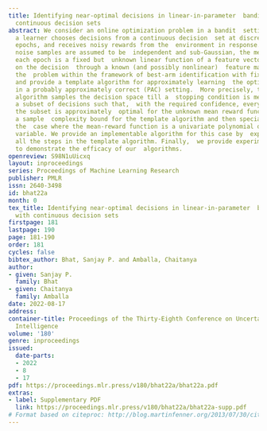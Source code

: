 ```yaml
---
title: Identifying near-optimal decisions in linear-in-parameter  bandit models with
  continuous decision sets
abstract: We consider an online optimization problem in a bandit  setting in which
  a learner chooses decisions from a continuous decision  set at discrete decision
  epochs, and receives noisy rewards from the  environment in response. While the
  noise samples are assumed to be  independent and sub-Gaussian, the mean reward at
  each epoch is a fixed but  unknown linear function of a feature vector, which depends
  on the decision  through a known (and possibly nonlinear)  feature map. We study
  the  problem within the framework of best-arm identification with fixed  confidence,
  and provide a template algorithm for approximately learning  the optimal decision
  in a probably approximately correct (PAC) setting.  More precisely, the template
  algorithm samples the decision space till a  stopping condition is met,  and returns
  a subset of decisions such that,  with the required confidence, every element of
  the subset is approximately  optimal for the unknown mean reward function.  We provide
  a sample  complexity bound for the template algorithm and then specialize it to
  the  case where the mean-reward function is a univariate polynomial of a single  decision
  variable. We provide an implementable algorithm for this case by  explicitly instantiating
  all the steps in the template algorithm. Finally,  we provide experimental results
  to demonstrate the efficacy of our  algorithms.
openreview: S98N1uUicxq
layout: inproceedings
series: Proceedings of Machine Learning Research
publisher: PMLR
issn: 2640-3498
id: bhat22a
month: 0
tex_title: Identifying near-optimal decisions in linear-in-parameter  bandit models
  with continuous decision sets
firstpage: 181
lastpage: 190
page: 181-190
order: 181
cycles: false
bibtex_author: Bhat, Sanjay P. and Amballa, Chaitanya
author:
- given: Sanjay P.
  family: Bhat
- given: Chaitanya
  family: Amballa
date: 2022-08-17
address:
container-title: Proceedings of the Thirty-Eighth Conference on Uncertainty in Artificial
  Intelligence
volume: '180'
genre: inproceedings
issued:
  date-parts:
  - 2022
  - 8
  - 17
pdf: https://proceedings.mlr.press/v180/bhat22a/bhat22a.pdf
extras:
- label: Supplementary PDF
  link: https://proceedings.mlr.press/v180/bhat22a/bhat22a-supp.pdf
# Format based on citeproc: http://blog.martinfenner.org/2013/07/30/citeproc-yaml-for-bibliographies/
---
```

